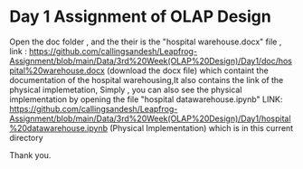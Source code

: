 # Day 1 Assignment of OLAP Design
Open the doc folder , and the their is the "hospital warehouse.docx" file , link : https://github.com/callingsandesh/Leapfrog-Assignment/blob/main/Data/3rd%20Week(OLAP%20Design)/Day1/doc/hospital%20warehouse.docx (download the docx file) which containt the documentation of the hospital warehousing,It also contains the link of the physical implemetation, Simply , you can also see the physical implementation by opening the file "hospital datawarehouse.ipynb" LINK: https://github.com/callingsandesh/Leapfrog-Assignment/blob/main/Data/3rd%20Week(OLAP%20Design)/Day1/hospital%20datawarehouse.ipynb (Physical Implementation) which is in this current directory

Thank you.
